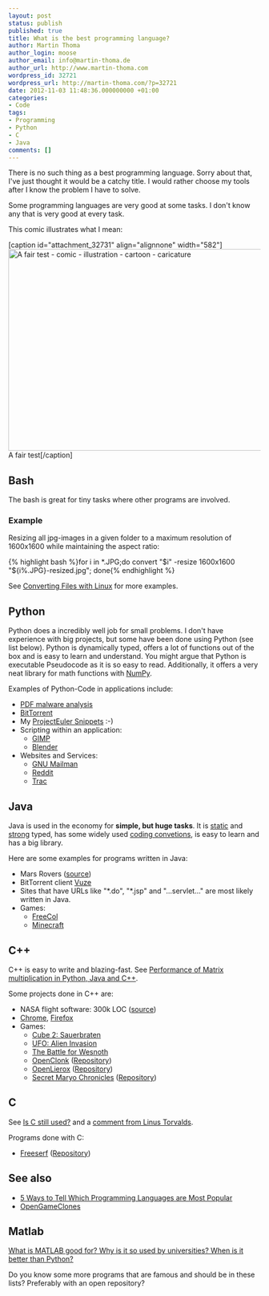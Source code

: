 ```yaml
---
layout: post
status: publish
published: true
title: What is the best programming language?
author: Martin Thoma
author_login: moose
author_email: info@martin-thoma.de
author_url: http://www.martin-thoma.com
wordpress_id: 32721
wordpress_url: http://martin-thoma.com/?p=32721
date: 2012-11-03 11:48:36.000000000 +01:00
categories:
- Code
tags:
- Programming
- Python
- C
- Java
comments: []
---
```

There is no such thing as a best programming language. Sorry about that, I've just thought it would be a catchy title. I would rather choose my tools after I know the problem I have to solve.

Some programming languages are very good at some tasks. I don't know any that is very good at every task.

This comic illustrates what I mean:

[caption id="attachment_32731" align="alignnone" width="582"]<a href="http://martin-thoma.com/what-is-the-best-programming-language/testing_cartoon/"><img class="size-full wp-image-32731 " title="A fair test" src="http://martin-thoma.com/wp-content/uploads/2012/07/testing_cartoon.jpg" alt="A fair test - comic - illustration - cartoon - caricature" width="582" height="402" /></a> A fair test[/caption]
<h2>Bash</h2>
The bash is great for tiny tasks where other programs are involved.
<h3>Example</h3>
Resizing all jpg-images in a given folder to a maximum resolution of 1600x1600 while maintaining the aspect ratio:

{% highlight bash %}for i in *.JPG;do convert "$i" -resize 1600x1600 "${i%.JPG}-resized.jpg"; done{% endhighlight %}

See <a href="http://martin-thoma.com/converting-files-with-linux/">Converting Files with Linux</a> for more examples.
<h2>Python</h2>
Python does a incredibly well job for small problems. I don't have experience with big projects, but some have been done using Python (see list below).
Python is dynamically typed, offers a lot of functions out of the box and is easy to learn and understand. You might argue that Python is executable Pseudocode as it is so easy to read. Additionally, it offers a very neat library for math functions with <a href="http://docs.scipy.org/doc/">NumPy</a>.

Examples of Python-Code in applications include:
<ul>
	<li><a href="http://security.stackexchange.com/a/2897">PDF malware analysis</a></li>
	<li><a href="http://en.wikipedia.org/wiki/BitTorrent_(software)">BitTorrent</a></li>
	<li>My <a href="http://martin-thoma.com/python-one-liners-for-project-euler/">ProjectEuler Snippets</a> :-)</li>
	<li>Scripting within an application:
<ul>
	<li><a href="http://en.wikipedia.org/wiki/GIMP">GIMP</a></li>
	<li><a href="http://en.wikipedia.org/wiki/Blender_(software)">Blender</a></li>
</ul>
</li>
	<li>Websites and Services:
<ul>
	<li><a href="http://en.wikipedia.org/wiki/GNU_Mailman">GNU Mailman</a></li>
	<li><a href="http://en.wikipedia.org/wiki/Reddit">Reddit</a></li>
	<li><a href="http://en.wikipedia.org/wiki/Trac">Trac</a></li>
</ul>
</li>
</ul>
<h2>Java</h2>
Java is used in the economy for <strong>simple, but huge tasks</strong>. It is <a href="http://en.wikipedia.org/wiki/Type_system#Static_typing">static</a> and <a href="http://en.wikipedia.org/wiki/Type_system#Strong_and_weak_typing">strong</a> typed, has some widely used <a href="http://www.oracle.com/technetwork/java/codeconv-138413.html">coding convetions</a>, is easy to learn and has a big library.

Here are some examples for programs written in Java:
<ul>
	<li>Mars Rovers (<a href="http://java.sys-con.com/node/39220">source</a>)</li>
	<li>BitTorrent client <a href="http://en.wikipedia.org/wiki/Vuze">Vuze</a></li>
	<li>Sites that have URLs like "*.do", "*.jsp" and "...servlet..." are most likely written in Java.</li>
	<li>Games:
<ul>
	<li><a href="http://en.wikipedia.org/wiki/FreeCol">FreeCol</a></li>
	<li><a href="http://en.wikipedia.org/wiki/Minecraft">Minecraft</a></li>
</ul>
</li>
</ul>
<h2>C++</h2>
C++ is easy to write and blazing-fast. See <a href="http://martin-thoma.com/matrix-multiplication-python-java-cpp/">Performance of Matrix multiplication in Python, Java and C++</a>.

Some projects done in C++ are:
<ul>
	<li>NASA flight software: 300k LOC (<a href="http://trs-new.jpl.nasa.gov/dspace/bitstream/2014/37499/1/05-0539.pdf">source</a>)</li>
	<li><a href="http://en.wikipedia.org/wiki/Google_Chrome">Chrome</a>, <a href="http://en.wikipedia.org/wiki/Firefox">Firefox</a></li>
	<li>Games:
<ul>
	<li><a href="http://en.wikipedia.org/wiki/Cube_2:_Sauerbraten">Cube 2: Sauerbraten</a></li>
	<li><a href="http://en.wikipedia.org/wiki/UFO:_Alien_Invasion">UFO: Alien Invasion</a></li>
	<li><a href="http://en.wikipedia.org/wiki/The_Battle_for_Wesnoth">The Battle for Wesnoth</a></li>
	<li><a href="http://www.openclonk.org/">OpenClonk</a> (<a href="http://hg.openclonk.org/openclonk/">Repository</a>)</li>
	<li><a href="http://www.openlierox.net/">OpenLierox</a> (<a href="https://github.com/albertz/openlierox">Repository</a>)</li>
	<li><a href="http://secretmaryo.org/">Secret Maryo Chronicles</a> (<a href="https://github.com/FluXy/SMC">Repository</a>)</li>
</ul>
</li>
</ul>
<h2>C</h2>
See <a href="http://programmers.stackexchange.com/questions/103897/is-the-c-programming-language-still-used">Is C still used?</a> and a <a href="http://thread.gmane.org/gmane.comp.version-control.git/57643/focus=57918">comment from Linus Torvalds</a>.

Programs done with C:
<ul>
	<li><a href="http://jonls.dk/freeserf/">Freeserf</a> (<a href="https://github.com/jonls/freeserf">Repository</a>)</li>
</ul>
<h2>See also</h2>
<ul>
	<li><a href="http://readwrite.com/2012/06/05/5-ways-to-tell-which-programming-lanugages-are-most-popular">5 Ways to Tell Which Programming Languages are Most Popular</a></li>
	<li><a href="http://osgameclones.com/">OpenGameClones</a></li>
</ul>

<h2>Matlab</h2>
<a href="http://stackoverflow.com/q/179904/562769">What is MATLAB good for? Why is it so used by universities? When is it better than Python?</a>


Do you know some more programs that are famous and should be in these lists? Preferably with an open repository?
